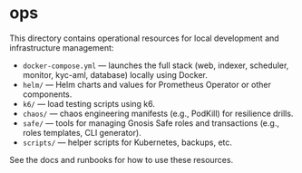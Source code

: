 # ops

This directory contains operational resources for local development and infrastructure management:

- `docker-compose.yml` — launches the full stack (web, indexer, scheduler, monitor, kyc-aml, database) locally using Docker.
- `helm/` — Helm charts and values for Prometheus Operator or other components.
- `k6/` — load testing scripts using k6.
- `chaos/` — chaos engineering manifests (e.g., PodKill) for resilience drills.
- `safe/` — tools for managing Gnosis Safe roles and transactions (e.g., roles templates, CLI generator).
- `scripts/` — helper scripts for Kubernetes, backups, etc.

See the docs and runbooks for how to use these resources.
